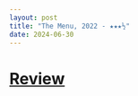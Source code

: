 ```yaml
---
layout: post
title: "The Menu, 2022 - ★★★½"
date: 2024-06-30
---
```


# [Review](https://letterboxd.com/pavlesap/film/the-menu-2022/)


